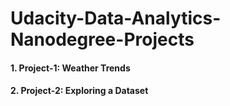 # Udacity-Data-Analytics-Nanodegree-Projects
#### 1. Project-1: Weather Trends
#### 2. Project-2: Exploring a Dataset

